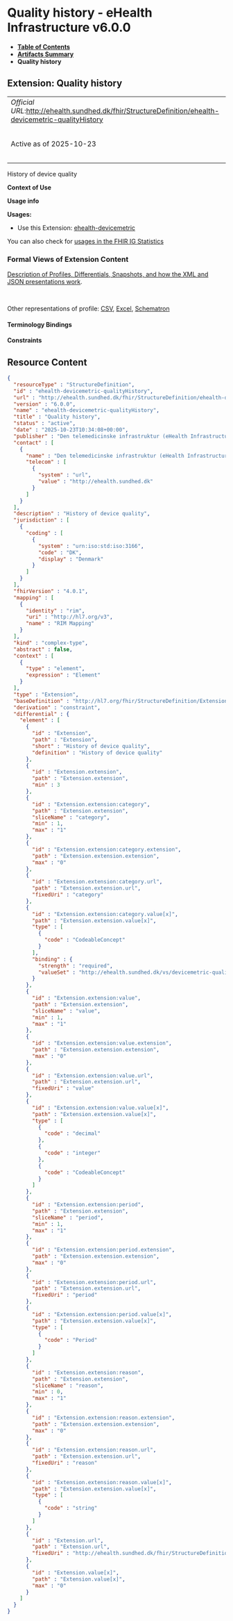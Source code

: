 # Quality history - eHealth Infrastructure v6.0.0

* [**Table of Contents**](toc.md)
* [**Artifacts Summary**](artifacts.md)
* **Quality history**

## Extension: Quality history 

| | |
| :--- | :--- |
| *Official URL*:http://ehealth.sundhed.dk/fhir/StructureDefinition/ehealth-devicemetric-qualityHistory | *Version*:6.0.0 |
| Active as of 2025-10-23 | *Computable Name*:ehealth-devicemetric-qualityHistory |

History of device quality

**Context of Use**

**Usage info**

**Usages:**

* Use this Extension: [ehealth-devicemetric](StructureDefinition-ehealth-devicemetric.md)

You can also check for [usages in the FHIR IG Statistics](https://packages2.fhir.org/xig/dk.ehealth.sundhed.fhir.ig.core|current/StructureDefinition/ehealth-devicemetric-qualityHistory)

### Formal Views of Extension Content

 [Description of Profiles, Differentials, Snapshots, and how the XML and JSON presentations work](http://build.fhir.org/ig/FHIR/ig-guidance/readingIgs.html#structure-definitions). 

 

Other representations of profile: [CSV](StructureDefinition-ehealth-devicemetric-qualityHistory.csv), [Excel](StructureDefinition-ehealth-devicemetric-qualityHistory.xlsx), [Schematron](StructureDefinition-ehealth-devicemetric-qualityHistory.sch) 

#### Terminology Bindings

#### Constraints



## Resource Content

```json
{
  "resourceType" : "StructureDefinition",
  "id" : "ehealth-devicemetric-qualityHistory",
  "url" : "http://ehealth.sundhed.dk/fhir/StructureDefinition/ehealth-devicemetric-qualityHistory",
  "version" : "6.0.0",
  "name" : "ehealth-devicemetric-qualityHistory",
  "title" : "Quality history",
  "status" : "active",
  "date" : "2025-10-23T10:34:08+00:00",
  "publisher" : "Den telemedicinske infrastruktur (eHealth Infrastructure)",
  "contact" : [
    {
      "name" : "Den telemedicinske infrastruktur (eHealth Infrastructure)",
      "telecom" : [
        {
          "system" : "url",
          "value" : "http://ehealth.sundhed.dk"
        }
      ]
    }
  ],
  "description" : "History of device quality",
  "jurisdiction" : [
    {
      "coding" : [
        {
          "system" : "urn:iso:std:iso:3166",
          "code" : "DK",
          "display" : "Denmark"
        }
      ]
    }
  ],
  "fhirVersion" : "4.0.1",
  "mapping" : [
    {
      "identity" : "rim",
      "uri" : "http://hl7.org/v3",
      "name" : "RIM Mapping"
    }
  ],
  "kind" : "complex-type",
  "abstract" : false,
  "context" : [
    {
      "type" : "element",
      "expression" : "Element"
    }
  ],
  "type" : "Extension",
  "baseDefinition" : "http://hl7.org/fhir/StructureDefinition/Extension",
  "derivation" : "constraint",
  "differential" : {
    "element" : [
      {
        "id" : "Extension",
        "path" : "Extension",
        "short" : "History of device quality",
        "definition" : "History of device quality"
      },
      {
        "id" : "Extension.extension",
        "path" : "Extension.extension",
        "min" : 3
      },
      {
        "id" : "Extension.extension:category",
        "path" : "Extension.extension",
        "sliceName" : "category",
        "min" : 1,
        "max" : "1"
      },
      {
        "id" : "Extension.extension:category.extension",
        "path" : "Extension.extension.extension",
        "max" : "0"
      },
      {
        "id" : "Extension.extension:category.url",
        "path" : "Extension.extension.url",
        "fixedUri" : "category"
      },
      {
        "id" : "Extension.extension:category.value[x]",
        "path" : "Extension.extension.value[x]",
        "type" : [
          {
            "code" : "CodeableConcept"
          }
        ],
        "binding" : {
          "strength" : "required",
          "valueSet" : "http://ehealth.sundhed.dk/vs/devicemetric-quality-types"
        }
      },
      {
        "id" : "Extension.extension:value",
        "path" : "Extension.extension",
        "sliceName" : "value",
        "min" : 1,
        "max" : "1"
      },
      {
        "id" : "Extension.extension:value.extension",
        "path" : "Extension.extension.extension",
        "max" : "0"
      },
      {
        "id" : "Extension.extension:value.url",
        "path" : "Extension.extension.url",
        "fixedUri" : "value"
      },
      {
        "id" : "Extension.extension:value.value[x]",
        "path" : "Extension.extension.value[x]",
        "type" : [
          {
            "code" : "decimal"
          },
          {
            "code" : "integer"
          },
          {
            "code" : "CodeableConcept"
          }
        ]
      },
      {
        "id" : "Extension.extension:period",
        "path" : "Extension.extension",
        "sliceName" : "period",
        "min" : 1,
        "max" : "1"
      },
      {
        "id" : "Extension.extension:period.extension",
        "path" : "Extension.extension.extension",
        "max" : "0"
      },
      {
        "id" : "Extension.extension:period.url",
        "path" : "Extension.extension.url",
        "fixedUri" : "period"
      },
      {
        "id" : "Extension.extension:period.value[x]",
        "path" : "Extension.extension.value[x]",
        "type" : [
          {
            "code" : "Period"
          }
        ]
      },
      {
        "id" : "Extension.extension:reason",
        "path" : "Extension.extension",
        "sliceName" : "reason",
        "min" : 0,
        "max" : "1"
      },
      {
        "id" : "Extension.extension:reason.extension",
        "path" : "Extension.extension.extension",
        "max" : "0"
      },
      {
        "id" : "Extension.extension:reason.url",
        "path" : "Extension.extension.url",
        "fixedUri" : "reason"
      },
      {
        "id" : "Extension.extension:reason.value[x]",
        "path" : "Extension.extension.value[x]",
        "type" : [
          {
            "code" : "string"
          }
        ]
      },
      {
        "id" : "Extension.url",
        "path" : "Extension.url",
        "fixedUri" : "http://ehealth.sundhed.dk/fhir/StructureDefinition/ehealth-devicemetric-qualityHistory"
      },
      {
        "id" : "Extension.value[x]",
        "path" : "Extension.value[x]",
        "max" : "0"
      }
    ]
  }
}

```
